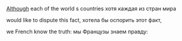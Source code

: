 [Although](dictionary) each of the world s countries
хотя каждая из стран мира

would like to dispute this fact,
хотела бы оспорить этот факт,

we French know the truth:
мы Французы знаем правду:

